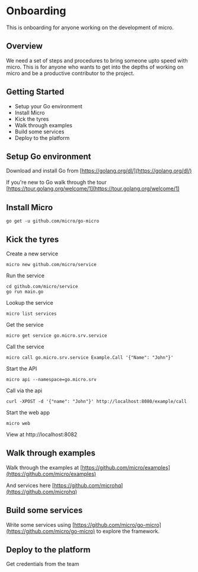 # Onboarding

This is onboarding for anyone working on the development of micro.

## Overview

We need a set of steps and procedures to bring someone upto speed with micro. This is for anyone who wants 
to get into the depths of working on micro and be a productive contributor to the project.

## Getting Started

- Setup your Go environment
- Install Micro
- Kick the tyres
- Walk through examples
- Build some services
- Deploy to the platform

## Setup Go environment

Download and install Go from [https://golang.org/dl/](https://golang.org/dl/)

If you're new to Go walk through the tour [https://tour.golang.org/welcome/1](https://tour.golang.org/welcome/1)

## Install Micro

```
go get -u github.com/micro/go-micro
```

## Kick the tyres

Create a new service

```
micro new github.com/micro/service
```

Run the service

```
cd github.com/micro/service
go run main.go
```

Lookup the service

```
micro list services
```

Get the service

```
micro get service go.micro.srv.service
```

Call the service

```
micro call go.micro.srv.service Example.Call '{"Name": "John"}'
```

Start the API

```
micro api --namespace=go.micro.srv
```

Call via the api

```
curl -XPOST -d '{"name": "John"}' http://localhost:8080/example/call
```

Start the web app

```
micro web
```

View at http://localhost:8082

## Walk through examples

Walk through the examples at [https://github.com/micro/examples](https://github.com/micro/examples)

And services here [https://github.com/microhq](https://github.com/microhq)

## Build some services

Write some services using [https://github.com/micro/go-micro](https://github.com/micro/go-micro) to explore the framework.

## Deploy to the platform

Get credentials from the team
